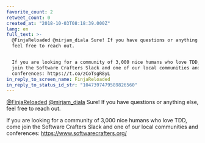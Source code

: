 ```yaml
---
favorite_count: 2
retweet_count: 0
created_at: "2018-10-03T08:18:39.000Z"
lang: en
full_text: >-
  @FinjaReloaded @mirjam_diala Sure! If you have questions or anything else,
  feel free to reach out.


  If you are looking for a community of 3,000 nice humans who love TDD, come
  join the Software Crafters Slack and one of our local communities and
  conferences: https://t.co/zCoTsgR8yL
in_reply_to_screen_name: FinjaReloaded
in_reply_to_status_id_str: "1047397479589826560"
---
```


[@FinjaReloaded](https://twitter.com/FinjaReloaded)
[@mirjam_diala](https://twitter.com/mirjam_diala) Sure! If you have questions or
anything else, feel free to reach out.

If you are looking for a community of 3,000 nice humans who love TDD, come join
the Software Crafters Slack and one of our local communities and conferences:
<https://www.softwarecrafters.org/>
